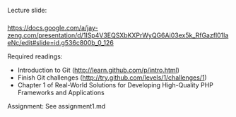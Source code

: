Lecture slide:
#####
https://docs.google.com/a/jay-zeng.com/presentation/d/1ISp4V3EQSXbKXPrWyQG6Ai03ex5k_RfGazfl01laeNc/edit#slide=id.g536c800b_0_126

Required readings:
- Introduction to Git (http://learn.github.com/p/intro.html)
- Finish Git challenges (http://try.github.com/levels/1/challenges/1)
- Chapter 1 of Real-World Solutions for Developing High-Quality PHP Frameworks and Applications

Assignment:
See assignment1.md
